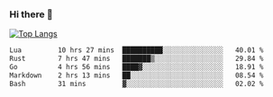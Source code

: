 ### Hi there 👋

<!--
**3Xpl0it3r/3Xpl0it3r** is a ✨ _special_ ✨ repository because its `README.md` (this file) appears on your GitHub profile.

Here are some ideas to get you started:

- 🔭 I’m currently working on ...
- 🌱 I’m currently learning ...
- 👯 I’m looking to collaborate on ...
- 🤔 I’m looking for help with ...
- 💬 Ask me about ...
- 📫 How to reach me: ...
- 😄 Pronouns: ...
- ⚡ Fun fact: ...
-->


[![Top Langs](https://github-readme-stats.vercel.app/api/top-langs/?username=3Xpl0it3r&layout=compact)](https://github.com/3Xpl0it3r/3Xpl0it3r)

<!--START_SECTION:waka-->

```txt
Lua         10 hrs 27 mins  ██████████░░░░░░░░░░░░░░░   40.01 %
Rust        7 hrs 47 mins   ███████▒░░░░░░░░░░░░░░░░░   29.84 %
Go          4 hrs 56 mins   ████▓░░░░░░░░░░░░░░░░░░░░   18.91 %
Markdown    2 hrs 13 mins   ██░░░░░░░░░░░░░░░░░░░░░░░   08.54 %
Bash        31 mins         ▓░░░░░░░░░░░░░░░░░░░░░░░░   02.02 %
```

<!--END_SECTION:waka-->
